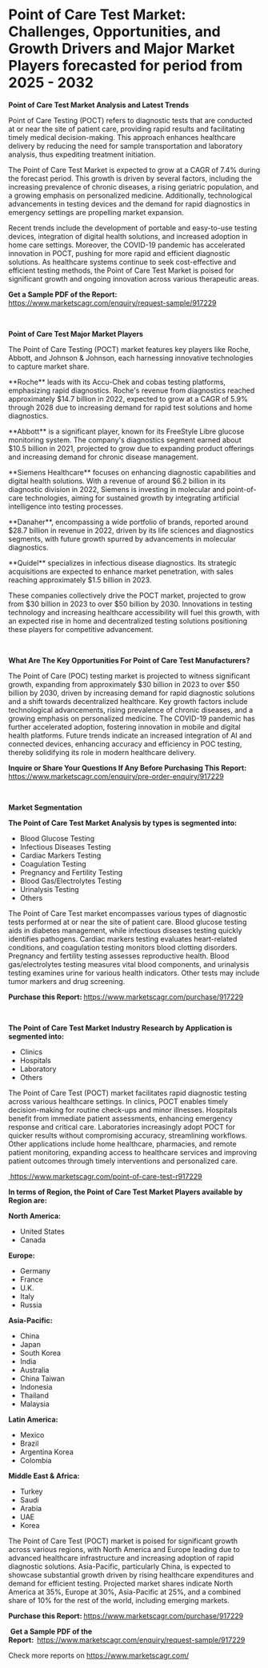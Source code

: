 <p><h1>Point of Care Test Market: Challenges, Opportunities, and Growth Drivers and Major Market Players forecasted for period from 2025 - 2032</h1></p><p><strong>Point of Care Test Market Analysis and Latest Trends</strong></p>
<p><p>Point of Care Testing (POCT) refers to diagnostic tests that are conducted at or near the site of patient care, providing rapid results and facilitating timely medical decision-making. This approach enhances healthcare delivery by reducing the need for sample transportation and laboratory analysis, thus expediting treatment initiation.</p><p>The Point of Care Test Market is expected to grow at a CAGR of 7.4% during the forecast period. This growth is driven by several factors, including the increasing prevalence of chronic diseases, a rising geriatric population, and a growing emphasis on personalized medicine. Additionally, technological advancements in testing devices and the demand for rapid diagnostics in emergency settings are propelling market expansion.</p><p>Recent trends include the development of portable and easy-to-use testing devices, integration of digital health solutions, and increased adoption in home care settings. Moreover, the COVID-19 pandemic has accelerated innovation in POCT, pushing for more rapid and efficient diagnostic solutions. As healthcare systems continue to seek cost-effective and efficient testing methods, the Point of Care Test Market is poised for significant growth and ongoing innovation across various therapeutic areas.</p></p>
<p><strong>Get a Sample PDF of the Report:&nbsp;</strong> <a href="https://www.marketscagr.com/enquiry/request-sample/917229?utm_campaign=3208&utm_medium=2&utm_source=Github&utm_content=ia&utm_term=06032025&utm_id=point-of-care-test">https://www.marketscagr.com/enquiry/request-sample/917229</a></p>
<p>&nbsp;</p>
<p><strong>Point of Care Test Major Market Players</strong></p>
<p><p>The Point of Care Testing (POCT) market features key players like Roche, Abbott, and Johnson & Johnson, each harnessing innovative technologies to capture market share. </p><p>**Roche** leads with its Accu-Chek and cobas testing platforms, emphasizing rapid diagnostics. Roche's revenue from diagnostics reached approximately $14.7 billion in 2022, expected to grow at a CAGR of 5.9% through 2028 due to increasing demand for rapid test solutions and home diagnostics.</p><p>**Abbott** is a significant player, known for its FreeStyle Libre glucose monitoring system. The company's diagnostics segment earned about $10.5 billion in 2021, projected to grow due to expanding product offerings and increasing demand for chronic disease management. </p><p>**Siemens Healthcare** focuses on enhancing diagnostic capabilities and digital health solutions. With a revenue of around $6.2 billion in its diagnostic division in 2022, Siemens is investing in molecular and point-of-care technologies, aiming for sustained growth by integrating artificial intelligence into testing processes.</p><p>**Danaher**, encompassing a wide portfolio of brands, reported around $28.7 billion in revenue in 2022, driven by its life sciences and diagnostics segments, with future growth spurred by advancements in molecular diagnostics.</p><p>**Quidel** specializes in infectious disease diagnostics. Its strategic acquisitions are expected to enhance market penetration, with sales reaching approximately $1.5 billion in 2023.</p><p>These companies collectively drive the POCT market, projected to grow from $30 billion in 2023 to over $50 billion by 2030. Innovations in testing technology and increasing healthcare accessibility will fuel this growth, with an expected rise in home and decentralized testing solutions positioning these players for competitive advancement.</p></p>
<p>&nbsp;</p>
<p><strong>What Are The Key Opportunities For Point of Care Test Manufacturers?</strong></p>
<p><p>The Point of Care (POC) testing market is projected to witness significant growth, expanding from approximately $30 billion in 2023 to over $50 billion by 2030, driven by increasing demand for rapid diagnostic solutions and a shift towards decentralized healthcare. Key growth factors include technological advancements, rising prevalence of chronic diseases, and a growing emphasis on personalized medicine. The COVID-19 pandemic has further accelerated adoption, fostering innovation in mobile and digital health platforms. Future trends indicate an increased integration of AI and connected devices, enhancing accuracy and efficiency in POC testing, thereby solidifying its role in modern healthcare delivery.</p></p>
<p><strong>Inquire or Share Your Questions If Any Before Purchasing This Report:</strong> <a href="https://www.marketscagr.com/enquiry/pre-order-enquiry/917229?utm_campaign=3208&utm_medium=2&utm_source=Github&utm_content=ia&utm_term=06032025&utm_id=point-of-care-test">https://www.marketscagr.com/enquiry/pre-order-enquiry/917229</a></p>
<p>&nbsp;</p>
<p><strong>Market Segmentation</strong></p>
<p><strong>The Point of Care Test Market Analysis by types is segmented into:</strong></p>
<p><ul><li>Blood Glucose Testing</li><li>Infectious Diseases Testing</li><li>Cardiac Markers Testing</li><li>Coagulation Testing</li><li>Pregnancy and Fertility Testing</li><li>Blood Gas/Electrolytes Testing</li><li>Urinalysis Testing</li><li>Others</li></ul></p>
<p><p>The Point of Care Test market encompasses various types of diagnostic tests performed at or near the site of patient care. Blood glucose testing aids in diabetes management, while infectious diseases testing quickly identifies pathogens. Cardiac markers testing evaluates heart-related conditions, and coagulation testing monitors blood clotting disorders. Pregnancy and fertility testing assesses reproductive health. Blood gas/electrolytes testing measures vital blood components, and urinalysis testing examines urine for various health indicators. Other tests may include tumor markers and drug screening.</p></p>
<p><strong>Purchase this Report:&nbsp;</strong><a href="https://www.marketscagr.com/purchase/917229?utm_campaign=3208&utm_medium=2&utm_source=Github&utm_content=ia&utm_term=06032025&utm_id=point-of-care-test">https://www.marketscagr.com/purchase/917229</a></p>
<p>&nbsp;</p>
<p><strong>The Point of Care Test Market Industry Research by Application is segmented into:</strong></p>
<p><ul><li>Clinics</li><li>Hospitals</li><li>Laboratory</li><li>Others</li></ul></p>
<p><p>The Point of Care Test (POCT) market facilitates rapid diagnostic testing across various healthcare settings. In clinics, POCT enables timely decision-making for routine check-ups and minor illnesses. Hospitals benefit from immediate patient assessments, enhancing emergency response and critical care. Laboratories increasingly adopt POCT for quicker results without compromising accuracy, streamlining workflows. Other applications include home healthcare, pharmacies, and remote patient monitoring, expanding access to healthcare services and improving patient outcomes through timely interventions and personalized care.</p></p>
<p><a href="https://www.marketscagr.com/point-of-care-test-r917229?utm_campaign=3208&utm_medium=2&utm_source=Github&utm_content=ia&utm_term=06032025&utm_id=point-of-care-test">&nbsp;https://www.marketscagr.com/point-of-care-test-r917229</a></p>
<p><strong>In terms of Region, the Point of Care Test Market Players available by Region are:</strong></p>
<p>
    <p> <strong> North America: </strong>
        <ul>
            <li>United States</li>
            <li>Canada</li>
        </ul>
        </p> 
    <p> <strong> Europe: </strong>
        <ul>
            <li>Germany</li>
            <li>France</li>
            <li>U.K.</li>
            <li>Italy</li>
            <li>Russia</li>
        </ul>
        </p> 
    <p> <strong> Asia-Pacific: </strong>
        <ul>
            <li>China</li>
            <li>Japan</li>
            <li>South Korea</li>
            <li>India</li>
            <li>Australia</li>
            <li>China Taiwan</li>
            <li>Indonesia</li>
            <li>Thailand</li>
            <li>Malaysia</li>
        </ul>
        </p> 
    <p> <strong> Latin America: </strong>
        <ul>
            <li>Mexico</li>
            <li>Brazil</li>
            <li>Argentina Korea</li>
            <li>Colombia</li>
        </ul>
        </p> 
    <p> <strong> Middle East & Africa: </strong>
        <ul>
            <li>Turkey</li>
            <li>Saudi</li>
            <li>Arabia</li>
            <li>UAE</li>
            <li>Korea</li>
        </ul>
    </p>
    </p>
<p><p>The Point of Care Test (POCT) market is poised for significant growth across various regions, with North America and Europe leading due to advanced healthcare infrastructure and increasing adoption of rapid diagnostic solutions. Asia-Pacific, particularly China, is expected to showcase substantial growth driven by rising healthcare expenditures and demand for efficient testing. Projected market shares indicate North America at 35%, Europe at 30%, Asia-Pacific at 25%, and a combined share of 10% for the rest of the world, including emerging markets.</p></p>
<p><strong>Purchase this Report: </strong><a href="https://www.marketscagr.com/purchase/917229?utm_campaign=3208&utm_medium=2&utm_source=Github&utm_content=ia&utm_term=06032025&utm_id=point-of-care-test">https://www.marketscagr.com/purchase/917229</a></p>
<p>&nbsp;<strong>Get a Sample PDF of the Report:&nbsp;&nbsp;</strong><a href="https://www.marketscagr.com/enquiry/request-sample/917229?utm_campaign=3208&utm_medium=2&utm_source=Github&utm_content=ia&utm_term=06032025&utm_id=point-of-care-test">https://www.marketscagr.com/enquiry/request-sample/917229</a></p>
<p><strong></strong></p>
<p>Check more reports on <a href="https://www.marketscagr.com/?utm_campaign=3208&utm_medium=2&utm_source=Github&utm_content=ia&utm_term=06032025&utm_id=point-of-care-test">https://www.marketscagr.com/</a></p>
